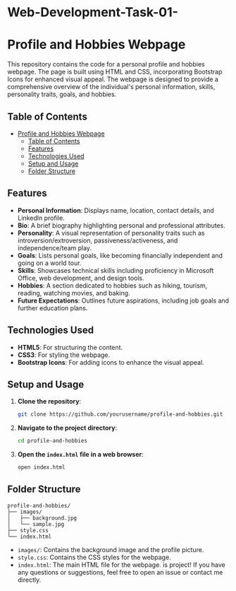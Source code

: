 # Web-Development-Task-01-
# Profile and Hobbies Webpage

This repository contains the code for a personal profile and hobbies webpage. The page is built using HTML and CSS, incorporating Bootstrap Icons for enhanced visual appeal. The webpage is designed to provide a comprehensive overview of the individual's personal information, skills, personality traits, goals, and hobbies.

## Table of Contents

- [Profile and Hobbies Webpage](#profile-and-hobbies-webpage)
  - [Table of Contents](#table-of-contents)
  - [Features](#features)
  - [Technologies Used](#technologies-used)
  - [Setup and Usage](#setup-and-usage)
  - [Folder Structure](#folder-structure)
    

## Features

- **Personal Information**: Displays name, location, contact details, and LinkedIn profile.
- **Bio**: A brief biography highlighting personal and professional attributes.
- **Personality**: A visual representation of personality traits such as introversion/extroversion, passiveness/activeness, and independence/team play.
- **Goals**: Lists personal goals, like becoming financially independent and going on a world tour.
- **Skills**: Showcases technical skills including proficiency in Microsoft Office, web development, and design tools.
- **Hobbies**: A section dedicated to hobbies such as hiking, tourism, reading, watching movies, and baking.
- **Future Expectations**: Outlines future aspirations, including job goals and further education plans.

## Technologies Used

- **HTML5**: For structuring the content.
- **CSS3**: For styling the webpage.
- **Bootstrap Icons**: For adding icons to enhance the visual appeal.

## Setup and Usage

1. **Clone the repository**:
    ```sh
    git clone https://github.com/yourusername/profile-and-hobbies.git
    ```

2. **Navigate to the project directory**:
    ```sh
    cd profile-and-hobbies
    ```

3. **Open the `index.html` file in a web browser**:
    ```sh
    open index.html
    ```

## Folder Structure

```
profile-and-hobbies/
├── images/
│   ├── background.jpg
│   └── sample.jpg
├── style.css
└── index.html
```

- `images/`: Contains the background image and the profile picture.
- `style.css`: Contains the CSS styles for the webpage.
- `index.html`: The main HTML file for the webpage.
 is project! If you have any questions or suggestions, feel free to open an issue or contact me directly.
